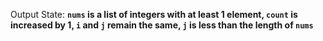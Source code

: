 Output State: **`nums` is a list of integers with at least 1 element, `count` is increased by 1, `i` and `j` remain the same, `j` is less than the length of `nums`**